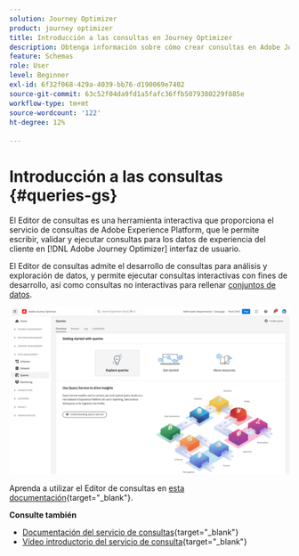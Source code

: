 ```yaml
---
solution: Journey Optimizer
product: journey optimizer
title: Introducción a las consultas en Journey Optimizer
description: Obtenga información sobre cómo crear consultas en Adobe Journey Optimizer
feature: Schemas
role: User
level: Beginner
exl-id: 6f32f068-429a-4039-bb76-d190069e7402
source-git-commit: 63c52f04da9fd1a5fafc36ffb5079380229f885e
workflow-type: tm+mt
source-wordcount: '122'
ht-degree: 12%

---
```


# Introducción a las consultas {#queries-gs}

El Editor de consultas es una herramienta interactiva que proporciona el servicio de consultas de Adobe Experience Platform, que le permite escribir, validar y ejecutar consultas para los datos de experiencia del cliente en [!DNL Adobe Journey Optimizer] interfaz de usuario.

El Editor de consultas admite el desarrollo de consultas para análisis y exploración de datos, y permite ejecutar consultas interactivas con fines de desarrollo, así como consultas no interactivas para rellenar [conjuntos de datos](get-started-datasets.md).


![](assets/queries-home.png)

Aprenda a utilizar el Editor de consultas en [esta documentación](https://experienceleague.adobe.com/docs/experience-platform/query/ui/user-guide.html){target=&quot;_blank&quot;}.

**Consulte también**

* [Documentación del servicio de consultas](https://experienceleague.adobe.com/docs/experience-platform/query/home.html?lang=es){target=&quot;_blank&quot;}
* [Vídeo introductorio del servicio de consulta](https://experienceleague.adobe.com/docs/platform-learn/tutorials/queries/understanding-query-service.html?lang=es){target=&quot;_blank&quot;}
